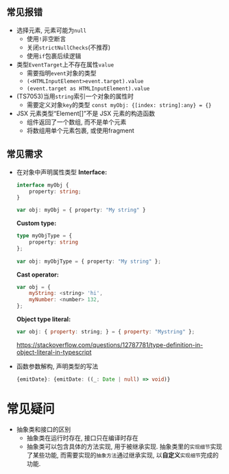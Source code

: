 ## 常见报错

- 选择元素, 元素可能为`null`
  - 使用`!`非空断言
  - 关闭`strictNullChecks`(不推荐)
  - 使用`if`包裹后续逻辑
- 类型`EventTarget`上不存在属性`value`
  - 需要指明`event`对象的类型
  - `(<HTMLInputElement>event.target).value`
  - `(event.target as HTMLInputElement).value`
- (TS7053)当用`string`索引一个对象的属性时
  - 需要定义对象`key`的类型
    `const myObj: {[index: string]:any} = {}`
- JSX 元素类型“Element[]”不是 JSX 元素的构造函数
  - 组件返回了一个数组, 而不是单个元素
  - 将数组用单个元素包裹, 或使用fragment

## 常见需求

- 在对象中声明属性类型
**Interface:**
  
  ```typescript
  interface myObj {
      property: string;
  }
  
  var obj: myObj = { property: "My string" }
  ```
  
  **Custom type:**
  
  ```typescript
  type myObjType = {
      property: string
  };
    
  var obj: myObjType = { property: "My string" };
  ```

  **Cast operator:**

  ```js
  var obj = {
      myString: <string> 'hi',
      myNumber: <number> 132,
  };
  ```

  **Object type literal:**

  ```js
  var obj: { property: string; } = { property: "Mystring" };
  ```

  <https://stackoverflow.com/questions/12787781/type-definition-in-object-literal-in-typescript>
  
- 函数参数解构, 声明类型的写法

  ```typescript
  {emitDate}: {emitDate: ((_: Date | null) => void)}
  ```

# 常见疑问

- 抽象类和接口的区别
  - 抽象类在运行时存在, 接口只在编译时存在
  - 抽象类可以包含具体的方法实现, 用于被继承实现.
    抽象类里的`实现细节`实现了某些功能, 而需要实现的`抽象方法`通过继承实现, 以**自定义**`实现细节`完成的功能.